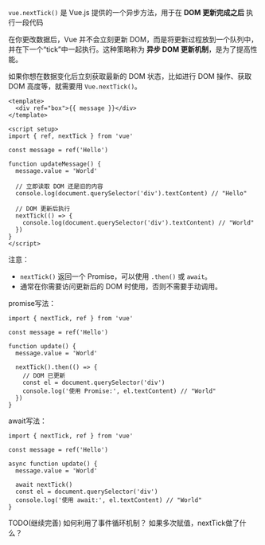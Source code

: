 `vue.nextTick()` 是 Vue.js 提供的一个异步方法，用于在 **DOM 更新完成之后** 执行一段代码

在你更改数据后，Vue 并不会立刻更新 DOM，而是将更新过程放到一个队列中，并在下一个“tick”中一起执行。这种策略称为 **异步 DOM 更新机制**，是为了提高性能。

如果你想在数据变化后立刻获取最新的 DOM 状态，比如进行 DOM 操作、获取 DOM 高度等，就需要用 `Vue.nextTick()`。

```
<template>
  <div ref="box">{{ message }}</div>
</template>

<script setup>
import { ref, nextTick } from 'vue'

const message = ref('Hello')

function updateMessage() {
  message.value = 'World'

  // 立即读取 DOM 还是旧的内容
  console.log(document.querySelector('div').textContent) // "Hello"

  // DOM 更新后执行
  nextTick(() => {
    console.log(document.querySelector('div').textContent) // "World"
  })
}
</script>
```


注意：

- `nextTick()` 返回一个 Promise，可以使用 `.then()` 或 `await`。
- 通常在你需要访问更新后的 DOM 时使用，否则不需要手动调用。

promise写法：

```
import { nextTick, ref } from 'vue'

const message = ref('Hello')

function update() {
  message.value = 'World'

  nextTick().then(() => {
    // DOM 已更新
    const el = document.querySelector('div')
    console.log('使用 Promise:', el.textContent) // "World"
  })
}
```


await写法：

```
import { nextTick, ref } from 'vue'

const message = ref('Hello')

async function update() {
  message.value = 'World'

  await nextTick()
  const el = document.querySelector('div')
  console.log('使用 await:', el.textContent) // "World"
}
```


TODO(继续完善)
如何利用了事件循环机制？
如果多次赋值，nextTick做了什么？
